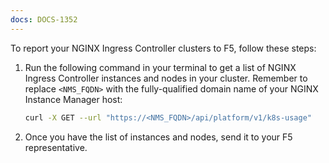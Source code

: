 ```yaml
---
docs: DOCS-1352
---
```


To report your NGINX Ingress Controller clusters to F5, follow these steps:

1. Run the following command in your terminal to get a list of NGINX Ingress Controller instances and nodes in your cluster. Remember to replace `<NMS_FQDN>` with the fully-qualified domain name of your NGINX Instance Manager host:

   ```sh
   curl -X GET --url "https://<NMS_FQDN>/api/platform/v1/k8s-usage"
   ```

2. Once you have the list of instances and nodes, send it to your F5 representative.

